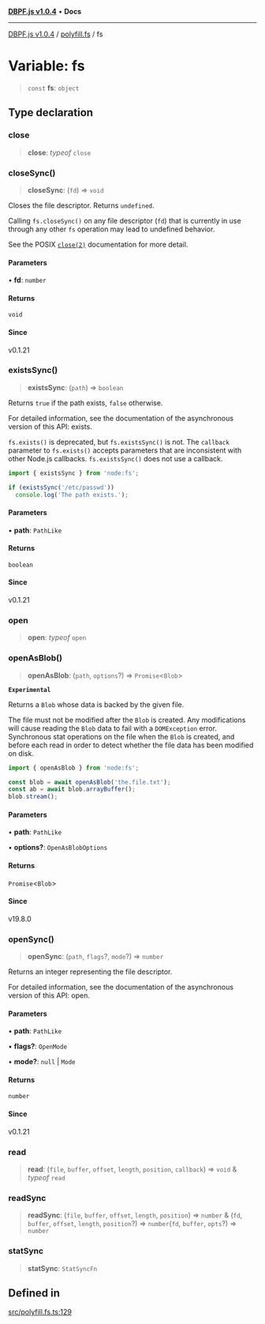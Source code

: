 [**DBPF.js v1.0.4**](../../README.md) • **Docs**

***

[DBPF.js v1.0.4](../../README.md) / [polyfill.fs](../README.md) / fs

# Variable: fs

> `const` **fs**: `object`

## Type declaration

### close

> **close**: *typeof* `close`

### closeSync()

> **closeSync**: (`fd`) => `void`

Closes the file descriptor. Returns `undefined`.

Calling `fs.closeSync()` on any file descriptor (`fd`) that is currently in use
through any other `fs` operation may lead to undefined behavior.

See the POSIX [`close(2)`](http://man7.org/linux/man-pages/man2/close.2.html) documentation for more detail.

#### Parameters

• **fd**: `number`

#### Returns

`void`

#### Since

v0.1.21

### existsSync()

> **existsSync**: (`path`) => `boolean`

Returns `true` if the path exists, `false` otherwise.

For detailed information, see the documentation of the asynchronous version of
this API: exists.

`fs.exists()` is deprecated, but `fs.existsSync()` is not. The `callback` parameter to `fs.exists()` accepts parameters that are inconsistent with other
Node.js callbacks. `fs.existsSync()` does not use a callback.

```js
import { existsSync } from 'node:fs';

if (existsSync('/etc/passwd'))
  console.log('The path exists.');
```

#### Parameters

• **path**: `PathLike`

#### Returns

`boolean`

#### Since

v0.1.21

### open

> **open**: *typeof* `open`

### openAsBlob()

> **openAsBlob**: (`path`, `options`?) => `Promise`\<`Blob`\>

**`Experimental`**

Returns a `Blob` whose data is backed by the given file.

The file must not be modified after the `Blob` is created. Any modifications
will cause reading the `Blob` data to fail with a `DOMException` error.
Synchronous stat operations on the file when the `Blob` is created, and before
each read in order to detect whether the file data has been modified on disk.

```js
import { openAsBlob } from 'node:fs';

const blob = await openAsBlob('the.file.txt');
const ab = await blob.arrayBuffer();
blob.stream();
```

#### Parameters

• **path**: `PathLike`

• **options?**: `OpenAsBlobOptions`

#### Returns

`Promise`\<`Blob`\>

#### Since

v19.8.0

### openSync()

> **openSync**: (`path`, `flags`?, `mode`?) => `number`

Returns an integer representing the file descriptor.

For detailed information, see the documentation of the asynchronous version of
this API: open.

#### Parameters

• **path**: `PathLike`

• **flags?**: `OpenMode`

• **mode?**: `null` \| `Mode`

#### Returns

`number`

#### Since

v0.1.21

### read

> **read**: (`file`, `buffer`, `offset`, `length`, `position`, `callback`) => `void` & *typeof* `read`

### readSync

> **readSync**: (`file`, `buffer`, `offset`, `length`, `position`) => `number` & (`fd`, `buffer`, `offset`, `length`, `position`?) => `number`(`fd`, `buffer`, `opts`?) => `number`

### statSync

> **statSync**: `StatSyncFn`

## Defined in

[src/polyfill.fs.ts:129](https://github.com/anonhostpi/DBPF.js/blob/e569a7b6dd4749dd61bb4dc9869d762307968221/src/polyfill.fs.ts#L129)
